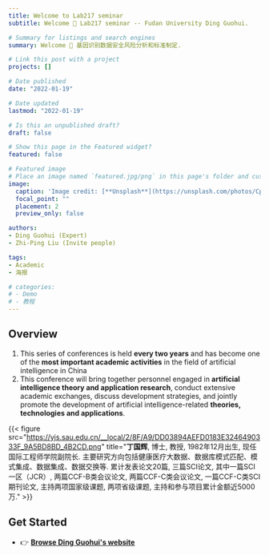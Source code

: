 ```yaml
---
title: Welcome to Lab217 seminar
subtitle: Welcome 👋 Lab217 seminar -- Fudan University Ding Guohui.

# Summary for listings and search engines
summary: Welcome 👋 基因识别数据安全风险分析和标准制定.

# Link this post with a project
projects: []

# Date published
date: "2022-01-19"

# Date updated
lastmod: "2022-01-19"

# Is this an unpublished draft?
draft: false

# Show this page in the Featured widget?
featured: false

# Featured image
# Place an image named `featured.jpg/png` in this page's folder and customize its options here.
image:
  caption: 'Image credit: [**Unsplash**](https://unsplash.com/photos/CpkOjOcXdUY)'
  focal_point: ""
  placement: 2
  preview_only: false

authors:
- Ding Guohui (Expert)
- Zhi-Ping Liu (Invite people)

tags:
- Academic
- 海报

# categories:
# - Demo
# - 教程
---
```


## Overview

1. This series of conferences is held **every two years** and has become one of the **most important academic activities** in the field of artificial intelligence in China
2. This conference will bring together personnel engaged in **artificial intelligence theory and application research**, conduct extensive academic exchanges, discuss development strategies, and jointly promote the development of artificial intelligence-related **theories, technologies and applications**.

{{< figure src="https://yjs.sau.edu.cn/__local/2/8F/A9/DD03894AEFD0183E3246490333F_9A5BD8BD_4B2CD.png" title="**丁国辉**, 博士, 教授, 1982年12月出生, 现任国际工程师学院副院长. 主要研究方向包括健康医疗大数据、数据库模式匹配、模式集成、数据集成、数据交换等. 累计发表论文20篇, 三篇SCI论文, 其中一篇SCI一区（JCR）, 两篇CCF-B类会议论文, 两篇CCF-C类会议论文, 一篇CCF-C类SCI期刊论文, 主持两项国家级课题, 两项省级课题, 主持和参与项目累计金额近5000万." >}}

## Get Started

- 👉 [**Browse Ding Guohui's website**](https://yjs.sau.edu.cn/info/1009/1699.htm)


